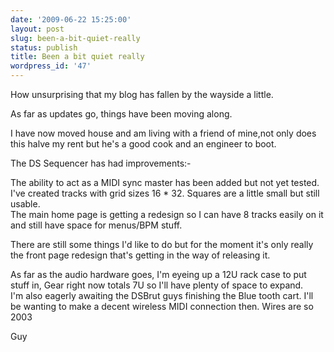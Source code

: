 ```yaml
---
date: '2009-06-22 15:25:00'
layout: post
slug: been-a-bit-quiet-really
status: publish
title: Been a bit quiet really
wordpress_id: '47'
---
```


How unsurprising that my blog has fallen by the wayside a little.  
  
As far as updates go, things have been moving along.  
  
I have now moved house and am living with a friend of mine,not only does this halve my rent but he's a good cook and an engineer to boot.  
  
The DS Sequencer has had improvements:-  
  
The ability to act as a MIDI sync master has been added but not yet tested.  
I've created tracks with grid sizes 16 * 32. Squares are a little small but still usable.  
The main home page is getting a redesign so I can have 8 tracks easily on it and still have space for menus/BPM stuff.  
  
There are still some things I'd like to do but for the moment it's only really the front page redesign that's getting in the way of releasing it.  
  
As far as the audio hardware goes, I'm eyeing up a 12U rack case to put stuff in, Gear right now totals 7U so I'll have plenty of space to expand.  
I'm also eagerly awaiting the DSBrut guys finishing the Blue tooth cart. I'll be wanting to make a decent wireless MIDI connection then. Wires are so 2003  
  
Guy  

